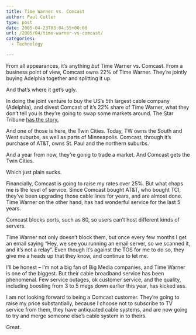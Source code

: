 ```yaml
---
title: Time Warner vs. Comcast
author: Paul Cutler
type: post
date: 2005-04-23T03:04:55+00:00
url: /2005/04/time-warner-vs-comcast/
categories:
  - Technology

---
```

From all appearances, it&#8217;s anything _but_ Time Warner vs. Comcast. From a business point of view, Comcast owns 22% of Time Warner. They&#8217;re jointly buying Adelphia together and splitting it up.

And that&#8217;s where it get&#8217;s ugly.

In doing the joint venture to buy the US&#8217;s 5th largest cable company (Adelphia), and divest Comcast of it&#8217;s 22% share of Time Warner, what they don&#8217;t tell you is they&#8217;re going to swap some markets around. The Star Tribune [has the story.][1]

And one of those is here, the Twin Cities. Today, TW owns the South and West suburbs, as well as parts of Minneapolis. Comcast, through it&#8217;s purchase of AT&T, owns St. Paul and the northern suburbs.

And a year from now, they&#8217;re gonig to trade a market. And Comcast gets the Twin Cities.

Which just plain sucks.

Financially, Comcast is going to raise my rates over 25%. But what chaps me is the level of service. Since Comcast bought AT&T, who bought TCI, they&#8217;ve been upgrading those cable lines for years, and are almost done. Time Warner on the other hand, has had wonderful service for the last 5 years.

Comcast blocks ports, such as 80, so users can&#8217;t host different kinds of servers.

Time Warner not only doesn&#8217;t block them, but once every few months I get an email saying &#8220;Hey, we see you running an email server, so we scanned it, and it&#8217;s not a relay&#8221;. Even though it&#8217;s against the TOS for me to do so, they give me a heads up that they know, and continue to let me.

I&#8217;ll be honest &#8211; I&#8217;m not a big fan of Big Media companies, and Time Warner is one of the biggest. But their cable broadband service has been phenomenal. Few service outages, ok customer service, and the quality, including boosting from 3 to 5 megs down earlier this year, has kicked ass.

I am not looking forward to being a Comcast customer. They&#8217;re going to raise my price substantially, because I choose not to subscribe to TV service from them, they have antiquated cable systems, and are now going to try and merge someone else&#8217;s cable system in to theirs.

Great.

 [1]: http://www.startribune.com/stories/535/5362049.html